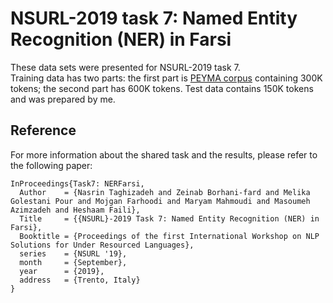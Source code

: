 # NSURL-2019 task 7: Named Entity Recognition (NER) in Farsi
These data sets were presented for NSURL-2019 task 7.  
Training data has two parts: the first part is [PEYMA corpus](https://arxiv.org/abs/1801.09936) containing 300K tokens; the second part has 600K tokens.
Test data contains 150K tokens and was prepared by me.

## Reference
For more information about the shared task and the results, please refer to the following paper:
```
InProceedings{Task7: NERFarsi,
  Author    = {Nasrin Taghizadeh and Zeinab Borhani-fard and Melika Golestani Pour and Mojgan Farhoodi and Maryam Mahmoudi and Masoumeh Azimzadeh and Heshaam Faili},
  Title     = {{NSURL}-2019 Task 7: Named Entity Recognition (NER) in Farsi},
  Booktitle = {Proceedings of the first International Workshop on NLP Solutions for Under Resourced Languages},
  series    = {NSURL '19},
  month     = {September},
  year      = {2019},
  address   = {Trento, Italy}
}
```



